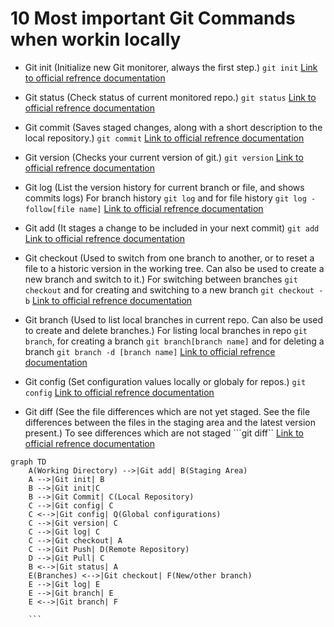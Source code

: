 # 10 Most important Git Commands when workin locally
* Git init (Initialize new Git monitorer, always the first step.) ```git init```
[Link to official refrence documentation](https://www.git-scm.com/docs/git-init)

* Git status (Check status of current monitored repo.) ```git status```
[Link to official refrence documentation](https://www.git-scm.com/docs/git-status)

* Git commit (Saves staged changes, along with a short description to the local repository.) ```git commit```
[Link to official refrence documentation](https://www.git-scm.com/docs/git-commit)

* Git version (Checks your current version of git.) ```git version```
[Link to official refrence documentation](https://www.git-scm.com/docs/git-version)

* Git log (List the version history for current branch or file, and shows commits logs) For branch history ```git log``` and for file history ```git log -follow[file name]```
[Link to official refrence documentation](https://www.git-scm.com/docs/git-log)

* Git add (It stages a change to be included in your next commit) ```git add```
[Link to official refrence documentation](https://www.git-scm.com/docs/git-add)

* Git checkout (Used to switch from one branch to another, or to reset a file to a historic version in the working tree. Can also be used to create a new branch and switch to it.) For switching between branches ```git checkout``` and for creating and switching to a new branch ```git checkout -b```
[Link to official refrence documentation](https://www.git-scm.com/docs/git-checkout) 

* Git branch (Used to list local branches in current repo. Can also be used to create and delete branches.) For listing local branches in repo ```git branch```, for creating a branch ```git branch[branch name]``` and for deleting a branch ```git branch -d [branch name]```
[Link to official refrence documentation](https://www.git-scm.com/docs/git-branch)

* Git config (Set configuration values locally or globaly for repos.) ```git config```
[Link to official refrence documentation](https://www.git-scm.com/docs/git-config)

* Git diff (See the file differences which are not yet staged. See the file differences between the files in the staging area and the latest version present.) To see differences which are not staged ```git diff`` 
[Link to official refrence documentation](https://www.git-scm.com/docs/git-diff)

```Mermaid
graph TD
    A(Working Directory) -->|Git add| B(Staging Area)
    A -->|Git init| B
    B -->|Git init|C
    B -->|Git Commit| C(Local Repository)
    C -->|Git config| C
    C <-->|Git config| Q(Global configurations)
    C -->|Git version| C
    C -->|Git log| C
    C -->|Git checkout| A
    C -->|Git Push| D(Remote Repository)
    D -->|Git Pull| C
    B <-->|Git status| A
    E(Branches) <-->|Git checkout| F(New/other branch)
    E -->|Git log| E
    E -->|Git branch| E
    E <-->|Git branch| F

    ```